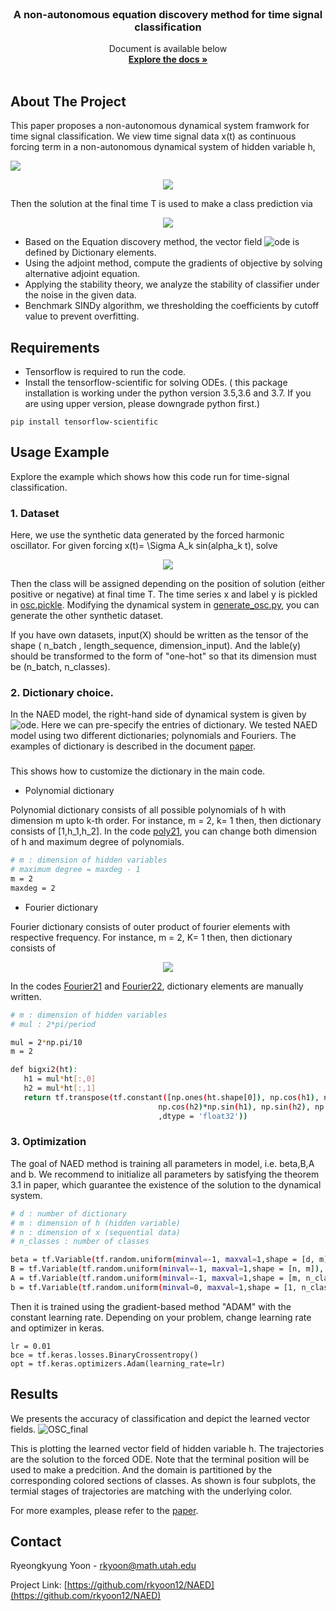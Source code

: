 

<!-- PROJECT LOGO -->
<br />
<p align="center">
 
   

  <h3 align="center">A non-autonomous equation discovery method for time signal classification</h3>

  <p align="center">
    Document is available below
    <br />
    <a href="https://arxiv.org/pdf/2011.11096.pdf"><strong>Explore the docs »</strong></a>
    <br />
    <br />
    
  </p>
</p>




<!-- ABOUT THE PROJECT -->
## About The Project

This paper proposes a non-autonomous dynamical system framwork for time signal classification. We view time signal data x(t) as continuous forcing term in a non-autonomous dynamical system of hidden variable h,

<img src="https://render.githubusercontent.com/render/math?math=e^{i \pi} = -1">

<p align= "center">
 <img src = https://user-images.githubusercontent.com/35155480/125505530-5e31710b-433b-469c-8a99-17168c18f624.gif>
</p>

Then the solution at the final time T is used to make a class prediction via 

<p align= "center">
 <img src = https://user-images.githubusercontent.com/35155480/125506036-17dadbda-bd74-4060-a501-2b1d5706ebd4.gif>
</p>


* Based on the Equation discovery method, the vector field ![ode](https://user-images.githubusercontent.com/35155480/125507030-04282eab-5445-4e98-a800-07c227d711cf.gif) is defined by Dictionary elements. 
* Using the adjoint method, compute the gradients of objective by solving alternative adjoint equation. 
* Applying the stability theory, we analyze the stability of classifier under the noise in the given data. 
* Benchmark SINDy algorithm, we thresholding the coefficients by cutoff value to prevent overfitting.


## Requirements
* Tensorflow is required to run the code. 
* Install the tensorflow-scientific for solving ODEs. 
  ( this package installation is working under the python version 3.5,3.6 and 3.7. If you are using upper version, please downgrade python first.)

 ```
 pip install tensorflow-scientific
 ```
 
<!-- Usage Example -->
## Usage Example
Explore the example which shows how this code run for time-signal classification. 

### 1. Dataset

Here, we use the synthetic data generated by the forced harmonic oscillator. For given forcing x(t)= \Sigma A_k sin(alpha_k t), solve

<p align= "center">
 <img src = https://user-images.githubusercontent.com/35155480/125506758-3842b968-acbd-4856-a418-1dd661ceafb3.gif>
</p>


Then the class will be assigned depending on the position of solution (either positive or negative) at final time T. The time series x and label y is pickled in  [osc.pickle](https://github.com/rkyoon12/NAED/blob/master/GenerateData/osc.pickle). Modifying the dynamical system in [generate_osc.py](https://github.com/rkyoon12/NAED/blob/master/GenerateData/generate_osc.py), you can generate the other synthetic dataset. 


If you have own datasets, input(X) should be written as the tensor of the shape ( n_batch , length_sequence, dimension_input). And the lable(y) should be transformed to the form of  "one-hot" so  that  its dimension must be (n_batch, n_classes).


### 2. Dictionary choice. 

In the NAED model, the right-hand side of dynamical system is given by ![ode](https://user-images.githubusercontent.com/35155480/125507030-04282eab-5445-4e98-a800-07c227d711cf.gif). Here we can pre-specify the entries of dictionary. We tested NAED model using two different dictionaries;  polynomials and Fouriers. The examples of dictionary is described in the document [paper](https://arxiv.org/pdf/2011.11096.pdf). 


### 

This shows how to customize the dictionary in the main code. 
* Polynomial dictionary

 Polynomial dictionary consists of all possible polynomials of h with dimension m upto k-th order. For instance, m = 2, k= 1 then, then dictionary consists of  [1,h_1,h_2]. In the code [poly21](https://github.com/rkyoon12/NAED/blob/master/Main/poly21.py), you can change both dimension of h and maximum degree of polynomials.

  ```sh
  # m : dimension of hidden variables
  # maximum degree = maxdeg - 1
  m = 2
  maxdeg = 2

  ```
* Fourier dictionary

 Fourier dictionary consists of outer product of fourier elements with respective frequency.  For instance, m = 2, K= 1 then, then dictionary consists of 

<p align= "center">
 <img src = https://user-images.githubusercontent.com/35155480/125507381-4d6d9233-54ac-4b3b-b446-78450692824d.gif>
</p>

In the codes [Fourier21](https://github.com/rkyoon12/NAED/blob/master/Main/Fourier21.py) and [Fourier22](https://github.com/rkyoon12/NAED/blob/master/Main/Fourier22.py), dictionary elements are manually written. 
 ```sh
# m : dimension of hidden variables
# mul : 2*pi/period 

mul = 2*np.pi/10 
m = 2

def bigxi2(ht):
    h1 = mul*ht[:,0]
    h2 = mul*ht[:,1]
    return tf.transpose(tf.constant([np.ones(ht.shape[0]), np.cos(h1), np.sin(h1), np.cos(h2), np.cos(h2)*np.cos(h1),
                                  np.cos(h2)*np.sin(h1), np.sin(h2), np.sin(h2)*np.cos(h1), np.sin(h2)*np.sin(h1)]
                                  ,dtype = 'float32'))
  ```

### 3. Optimization

The goal of NAED method is training all parameters in model, i.e. beta,B,A and b. We recommend to initialize all parameters by satisfying the theorem 3.1 in paper, which guarantee the existence of the solution to the dynamical system.

 ```sh
 # d : number of dictionary
 # m : dimension of h (hidden variable)
 # n : dimension of x (sequential data)
 # n_classes : number of classes
 
beta = tf.Variable(tf.random.uniform(minval=-1, maxval=1,shape = [d, m]), dtype='float32')
B = tf.Variable(tf.random.uniform(minval=-1, maxval=1,shape = [n, m]), dtype='float32')
A = tf.Variable(tf.random.uniform(minval=-1, maxval=1,shape = [m, n_classes]), dtype='float32')
b = tf.Variable(tf.random.uniform(minval=0, maxval=1,shape = [1, n_classes]), dtype='float32')
 ```

Then it is trained using the gradient-based method "ADAM" with the constant learning rate. Depending on your problem, change learning rate and optimizer in keras. 

 ```
lr = 0.01
bce = tf.keras.losses.BinaryCrossentropy()
opt = tf.keras.optimizers.Adam(learning_rate=lr)

  ```


<!-- Results -->
## Results  

We presents the accuracy of classification and depict the learned vector fields. 
![OSC_final](https://user-images.githubusercontent.com/35155480/125504060-f261f77a-819f-4dd4-807a-764580da004e.png)

This is plotting the learned vector field of hidden variable h. The trajectories are the solution to the forced ODE. Note that the terminal position will be used to make a predcition. And the domain is partitioned by the corresponding colored sections of classes. As shown is four subplots, the termial stages of trajectories are matching with the underlying color. 

For more examples, please refer to the [paper](https://arxiv.org/pdf/2011.11096.pdf).





<!-- CONTACT -->
## Contact
Ryeongkyung Yoon - rkyoon@math.utah.edu

Project Link: [https://github.com/rkyoon12/NAED](https://github.com/rkyoon12/NAED)


<!--stackedit_data:
eyJoaXN0b3J5IjpbNzUwNDgyOTMwLC0yMDYxNDMyNzgsLTEzMT
I5MTU0MzAsLTEzMTI5MTU0MzAsLTk4MTkwMTEzN119
-->
